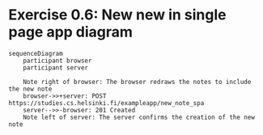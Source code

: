 # Exercise 0.6: New new in single page app diagram

```mermaid
sequenceDiagram
    participant browser
    participant server

    Note right of browser: The browser redraws the notes to include the new note
    browser->>+server: POST https://studies.cs.helsinki.fi/exampleapp/new_note_spa
    server-->>-browser: 201 Created
    Note left of server: The server confirms the creation of the new note
```
